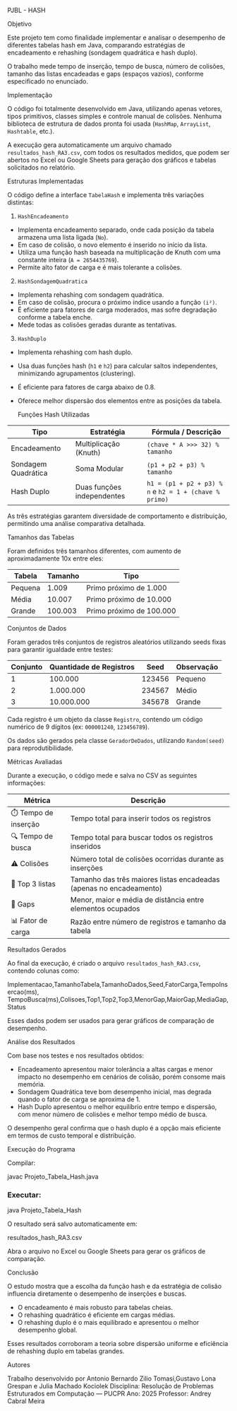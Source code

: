 PJBL - HASH

 Objetivo

Este projeto tem como finalidade implementar e analisar o desempenho de diferentes tabelas hash em Java, comparando estratégias de encadeamento e rehashing (sondagem quadrática e hash duplo).

O trabalho mede tempo de inserção, tempo de busca, número de colisões, tamanho das listas encadeadas e gaps (espaços vazios), conforme especificado no enunciado.


 Implementação

O código foi totalmente desenvolvido em Java, utilizando apenas vetores, tipos primitivos, classes simples e controle manual de colisões.
Nenhuma biblioteca de estrutura de dados pronta foi usada (`HashMap`, `ArrayList`, `Hashtable`, etc.).

A execução gera automaticamente um arquivo chamado `resultados_hash_RA3.csv`, com todos os resultados medidos, que podem ser abertos no Excel ou Google Sheets para geração dos gráficos e tabelas solicitados no relatório.


 Estruturas Implementadas

O código define a interface `TabelaHash` e implementa três variações distintas:

 1.  `HashEncadeamento`

* Implementa encadeamento separado, onde cada posição da tabela armazena uma lista ligada (`No`).
* Em caso de colisão, o novo elemento é inserido no início da lista.
* Utiliza uma função hash baseada na multiplicação de Knuth com uma constante inteira (`A = 2654435769`).
* Permite alto fator de carga e é mais tolerante a colisões.

 2.  `HashSondagemQuadratica`

* Implementa rehashing com sondagem quadrática.
* Em caso de colisão, procura o próximo índice usando a função `(i²)`.
* É eficiente para fatores de carga moderados, mas sofre degradação conforme a tabela enche.
* Mede todas as colisões geradas durante as tentativas.

 3. `HashDuplo`

* Implementa rehashing com hash duplo.
* Usa duas funções hash (`h1` e `h2`) para calcular saltos independentes, minimizando agrupamentos (clustering).
* É eficiente para fatores de carga abaixo de 0.8.
* Oferece melhor dispersão dos elementos entre as posições da tabela.



  Funções Hash Utilizadas

| Tipo                | Estratégia                 | Fórmula / Descrição                                      |
| ------------------- | -------------------------- | -------------------------------------------------------- |
| Encadeamento        | Multiplicação (Knuth)      | `(chave * A >>> 32) % tamanho`                           |
| Sondagem Quadrática | Soma Modular               | `(p1 + p2 + p3) % tamanho`                               |
| Hash Duplo          | Duas funções independentes | `h1 = (p1 + p2 + p3) % n`  e  `h2 = 1 + (chave % primo)` |

As três estratégias garantem diversidade de comportamento e distribuição, permitindo uma análise comparativa detalhada.



 Tamanhos das Tabelas

Foram definidos três tamanhos diferentes, com aumento de aproximadamente 10x entre eles:

| Tabela  | Tamanho | Tipo                     |
| ------- | ------- | ------------------------ |
| Pequena | 1.009   | Primo próximo de 1.000   |
| Média   | 10.007  | Primo próximo de 10.000  |
| Grande  | 100.003 | Primo próximo de 100.000 |



 Conjuntos de Dados

Foram gerados três conjuntos de registros aleatórios utilizando seeds fixas para garantir igualdade entre testes:

| Conjunto | Quantidade de Registros | Seed   | Observação |
| -------- | ----------------------- | ------ | ---------- |
| 1        | 100.000                 | 123456 | Pequeno    |
| 2        | 1.000.000               | 234567 | Médio      |
| 3        | 10.000.000              | 345678 | Grande     |

Cada registro é um objeto da classe `Registro`, contendo um código numérico de 9 dígitos (ex: `000001240`, `123456789`).

Os dados são gerados pela classe `GeradorDeDados`, utilizando `Random(seed)` para reprodutibilidade.


 Métricas Avaliadas

Durante a execução, o código mede e salva no CSV as seguintes informações:

| Métrica              | Descrição                                                           |
| -------------------- | ------------------------------------------------------------------- |
| ⏱️ Tempo de inserção | Tempo total para inserir todos os registros                         |
| 🔍 Tempo de busca    | Tempo total para buscar todos os registros inseridos                |
| ⚠️ Colisões          | Número total de colisões ocorridas durante as inserções             |
| 🧾 Top 3 listas      | Tamanho das três maiores listas encadeadas (apenas no encadeamento) |
| 🧮 Gaps              | Menor, maior e média de distância entre elementos ocupados          |
| 📊 Fator de carga    | Razão entre número de registros e tamanho da tabela                 |



 Resultados Gerados

Ao final da execução, é criado o arquivo `resultados_hash_RA3.csv`, contendo colunas como:


Implementacao,TamanhoTabela,TamanhoDados,Seed,FatorCarga,TempoInsercao(ms),
TempoBusca(ms),Colisoes,Top1,Top2,Top3,MenorGap,MaiorGap,MediaGap,Status


Esses dados podem ser usados para gerar gráficos de comparação de desempenho.


 Análise dos Resultados

Com base nos testes e nos resultados obtidos:

* Encadeamento apresentou maior tolerância a altas cargas e menor impacto no desempenho em cenários de colisão, porém consome mais memória.
* Sondagem Quadrática teve bom desempenho inicial, mas degrada quando o fator de carga se aproxima de 1.
* Hash Duplo apresentou o melhor equilíbrio entre tempo e dispersão, com menor número de colisões e melhor tempo médio de busca.

O desempenho geral confirma que o hash duplo é a opção mais eficiente em termos de custo temporal e distribuição.



 Execução do Programa

 Compilar:


javac Projeto_Tabela_Hash.java


### Executar:

java Projeto_Tabela_Hash

O resultado será salvo automaticamente em:


resultados_hash_RA3.csv


Abra o arquivo no Excel ou Google Sheets para gerar os gráficos de comparação.



 Conclusão

O estudo mostra que a escolha da função hash e da estratégia de colisão influencia diretamente o desempenho de inserções e buscas.

* O encadeamento é mais robusto para tabelas cheias.
* O rehashing quadrático é eficiente em cargas médias.
* O rehashing duplo é o mais equilibrado e apresentou o melhor desempenho global.

Esses resultados corroboram a teoria sobre dispersão uniforme e eficiência de rehashing duplo em tabelas grandes.



 Autores

Trabalho desenvolvido por Antonio Bernardo Zilio Tomasi,Gustavo Lona Grespan e Julia Machado Kociolek
Disciplina: Resolução de Problemas Estruturados em Computação  — PUCPR
Ano: 2025
Professor: Andrey Cabral Meira
